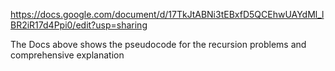 https://docs.google.com/document/d/17TkJtABNi3tEBxfD5QCEhwUAYdMl_lBR2iR17d4Ppi0/edit?usp=sharing

The Docs above shows the pseudocode for the recursion problems and comprehensive explanation
